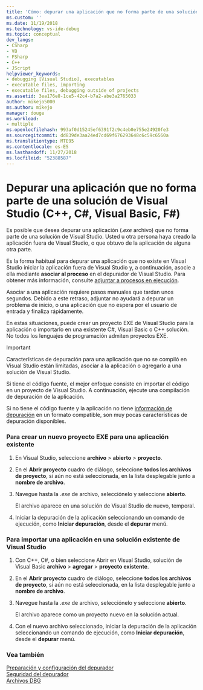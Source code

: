 ```yaml
---
title: 'Cómo: depurar una aplicación que no forma parte de una solución de Visual Studio | Microsoft Docs'
ms.custom: ''
ms.date: 11/19/2018
ms.technology: vs-ide-debug
ms.topic: conceptual
dev_langs:
- CSharp
- VB
- FSharp
- C++
- JScript
helpviewer_keywords:
- debugging [Visual Studio], executables
- executable files, importing
- executable files, debugging outside of projects
ms.assetid: 3ea176e8-1ce5-42c4-b7a2-abe3a2765033
author: mikejo5000
ms.author: mikejo
manager: douge
ms.workload:
- multiple
ms.openlocfilehash: 993af0d15245ef6391f2c9c4eb0e755e24920fe3
ms.sourcegitcommit: dd839de3aa24ed7cd69f676293648c6c59c6560a
ms.translationtype: MTE95
ms.contentlocale: es-ES
ms.lasthandoff: 11/27/2018
ms.locfileid: "52388587"
---
```

# <a name="debug-an-app-that-isnt-part-of-a-visual-studio-solution-c-c-visual-basic-f"></a>Depurar una aplicación que no forma parte de una solución de Visual Studio (C++, C#, Visual Basic, F#)

Es posible que desea depurar una aplicación (*.exe* archivo) que no forma parte de una solución de Visual Studio. Usted u otra persona haya creado la aplicación fuera de Visual Studio, o que obtuvo de la aplicación de alguna otra parte. 

Es la forma habitual para depurar una aplicación que no existe en Visual Studio iniciar la aplicación fuera de Visual Studio y, a continuación, asocie a ella mediante **asociar al proceso** en el depurador de Visual Studio. Para obtener más información, consulte [adjuntar a procesos en ejecución](../debugger/attach-to-running-processes-with-the-visual-studio-debugger.md).  
  
Asociar a una aplicación requiere pasos manuales que tardan unos segundos. Debido a este retraso, adjuntar no ayudará a depurar un problema de inicio, o una aplicación que no espera por el usuario de entrada y finaliza rápidamente. 

En estas situaciones, puede crear un proyecto EXE de Visual Studio para la aplicación o importarlo en una existente C#, Visual Basic o C++ solución. No todos los lenguajes de programación admiten proyectos EXE. 

>[!IMPORTANT]
>Características de depuración para una aplicación que no se compiló en Visual Studio están limitadas, asociar a la aplicación o agregarlo a una solución de Visual Studio. 
>
>Si tiene el código fuente, el mejor enfoque consiste en importar el código en un proyecto de Visual Studio. A continuación, ejecute una compilación de depuración de la aplicación.
>
>Si no tiene el código fuente y la aplicación no tiene [información de depuración](../debugger/how-to-set-debug-and-release-configurations.md) en un formato compatible, son muy pocas características de depuración disponibles. 

### <a name="to-create-a-new-exe-project-for-an-existing-app"></a>Para crear un nuevo proyecto EXE para una aplicación existente  
   
1. En Visual Studio, seleccione **archivo** > **abierto** > **proyecto**.  
   
1. En el **Abrir proyecto** cuadro de diálogo, seleccione **todos los archivos de proyecto**, si aún no está seleccionada, en la lista desplegable junto a **nombre de archivo**.  
   
1. Navegue hasta la *.exe* de archivo, selecciónelo y seleccione **abierto**.  
   
   El archivo aparece en una solución de Visual Studio de nuevo, temporal.

1. Iniciar la depuración de la aplicación seleccionando un comando de ejecución, como **Iniciar depuración**, desde el **depurar** menú.    
  
### <a name="to-import-an-app-into-an-existing-visual-studio-solution"></a>Para importar una aplicación en una solución existente de Visual Studio  
  
1.  Con C++, C#, o bien seleccione Abrir en Visual Studio, solución de Visual Basic **archivo** > **agregar** > **proyecto existente**.  
  
1. En el **Abrir proyecto** cuadro de diálogo, seleccione **todos los archivos de proyecto**, si aún no está seleccionada, en la lista desplegable junto a **nombre de archivo**.  
   
1. Navegue hasta la *.exe* de archivo, selecciónelo y seleccione **abierto**.  
   
   El archivo aparece como un proyecto nuevo en la solución actual.  
   
1. Con el nuevo archivo seleccionado, iniciar la depuración de la aplicación seleccionando un comando de ejecución, como **Iniciar depuración**, desde el **depurar** menú.    
  
### <a name="see-also"></a>Vea también  
 [Preparación y configuración del depurador](../debugger/debugger-settings-and-preparation.md)   
 [Seguridad del depurador](../debugger/debugger-security.md)   
 [Archivos DBG](/previous-versions/visualstudio/visual-studio-2010/da528y14(v=vs.100))